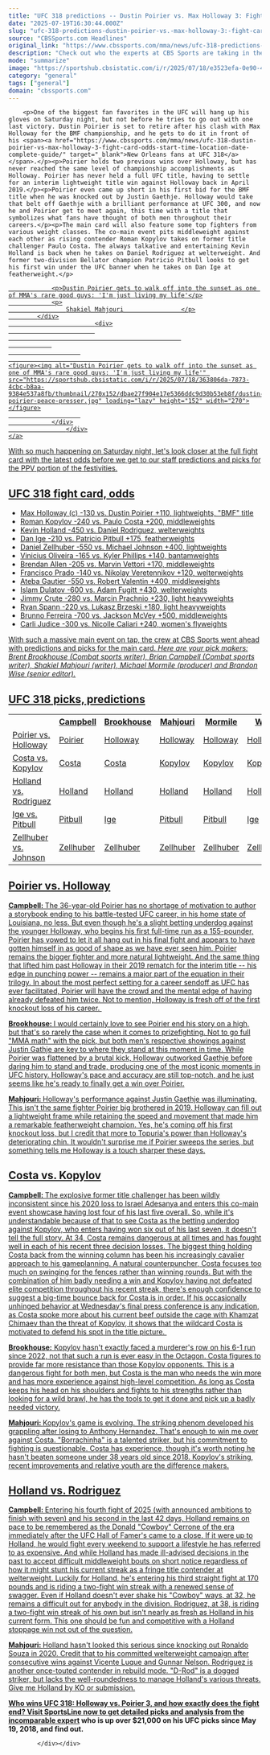 ```yaml
---
title: "UFC 318 predictions -- Dustin Poirier vs. Max Holloway 3: Fight card, odds, prelims, preview, expert picks"
date: "2025-07-19T16:30:44.000Z"
slug: "ufc-318-predictions-dustin-poirier-vs.-max-holloway-3:-fight-card-odds-prelims-preview-expert-picks"
source: "CBSSports.com Headlines"
original_link: "https://www.cbssports.com/mma/news/ufc-318-predictions-dustin-poirier-vs-max-holloway-3-fight-card-odds-prelims-preview-expert-picks/"
description: "Check out who the experts at CBS Sports are taking in the BMF title bout in New Orleans on Saturday"
mode: "summarize"
image: "https://sportshub.cbsistatic.com/i/r/2025/07/18/e3523efa-0e90-40a8-ba47-f4b88eb183a2/thumbnail/1200x675/58f612a06113155cddf2a6d24b135958/holloway-poirier-3-presser.jpg"
category: "general"
tags: ["general"]
domain: "cbssports.com"
---
```

<div id="readability-page-1" class="page"><div>
        
        
                            
                
        <p>One of the biggest fan favorites in the UFC will hang up his gloves on Saturday night, but not before he tries to go out with one last victory. Dustin Poirier is set to retire after his clash with Max Holloway for the BMF championship, and he gets to do it in front of his <span><a href="https://www.cbssports.com/mma/news/ufc-318-dustin-poirier-vs-max-holloway-3-fight-card-odds-start-time-location-date-complete-guide/" target="_blank">New Orleans fans at UFC 318</a></span>.</p><p>Poirier holds two previous wins over Holloway, but has never reached the same level of championship accomplishments as Holloway. Poirier has never held a full UFC title, having to settle for an interim lightweight title win against Holloway back in April 2019.</p><p>Poirier even came up short in his first bid for the BMF title when he was knocked out by Justin Gaethje. Holloway would take that belt off Gaethje with a brilliant performance at UFC 300, and now he and Poirier get to meet again, this time with a title that symbolizes what fans have thought of both men throughout their careers.</p><p>The main card will also feature some top fighters from various weight classes. The co-main event pits middleweight against each other as rising contender Roman Kopylov takes on former title challenger Paulo Costa. The always talkative and entertaining Kevin Holland is back when he takes on Daniel Rodriguez at welterweight. And former two-division Bellator champion Patricio Pitbull looks to get his first win under the UFC banner when he takes on Dan Ige at featherweight.</p>
        

<a href="https://www.cbssports.com/mma/news/dustin-poirier-gets-to-walk-off-into-the-sunset-as-one-of-mmas-rare-good-guys-im-just-living-my-life/" target="_blank">
        <div>
            <div>
                
                <p>Dustin Poirier gets to walk off into the sunset as one of MMA's rare good guys: 'I'm just living my life'</p>
                <p>
                    Shakiel Mahjouri                </p>
            </div>
                            <div>
                            
                                                    
                
                        
                                    
    <figure><img alt="Dustin Poirier gets to walk off into the sunset as one of MMA's rare good guys: 'I'm just living my life'" src="https://sportshub.cbsistatic.com/i/r/2025/07/18/363806da-7873-4cbc-b8aa-9384e537a8fb/thumbnail/270x152/dbae27f904e17e5366ddc9d30b53eb8f/dustin-poirier-peace-presser.jpg" loading="lazy" height="152" width="270"></figure>
                        
                </div>
                    </div>
    </a>
<p>With so much happening on Saturday night, let's look closer at the full fight card with the latest odds before we get to our staff predictions and picks for the PPV portion of the festivities.</p><h2>UFC 318 fight card, odds</h2><ul><li>Max Holloway (c) -130 vs. Dustin Poirier +110, lightweights, "BMF" title<br></li><li>Roman Kopylov -240 vs. Paulo Costa +200, middleweights</li><li>Kevin Holland -450 vs. Daniel Rodriguez, welterweights</li><li>Dan Ige -210 vs. Patricio Pitbull +175, featherweights</li><li>Daniel Zellhuber -550 vs. Michael Johnson +400, lightweights</li><li>Vinicius Oliveira -165 vs. Kyler Phillips +140, bantamweights</li><li>Brendan Allen -205 vs. Marvin Vettori +170, middleweights</li><li>Francisco Prado -140 vs. Nikolay Veretennikov +120, welterweights</li><li>Ateba Gautier -550 vs. Robert Valentin +400, middleweights</li><li>Islam Dulatov -600 vs. Adam Fugitt +430, welterweights</li><li>Jimmy Crute -280 vs. Marcin Prachnio +230, light heavyweights</li><li>Ryan Spann -220 vs. Lukasz Brzeski +180, light heavyweights</li><li>Brunno Ferreira -700 vs. Jackson McVey +500, middleweights</li><li>Carli Judice -300 vs. Nicolle Caliari +240, women's flyweights</li></ul><p>With such a massive main event on tap, the crew at CBS Sports went ahead with predictions and picks for the main card.&nbsp;<em>Here are your pick makers: Brent Brookhouse (Combat sports writer), Brian Campbell (Combat sports writer), Shakiel Mahjouri (writer), Michael Mormile (producer) and Brandon Wise (senior editor).</em></p><h2>UFC 318 picks, predictions</h2><table data-title="7x6 Table"><tbody><tr><th><br>   </th><th>Campbell</th><th>Brookhouse</th><th>Mahjouri</th><th>Mormile</th><th>Wise</th></tr><tr><td>Poirier vs. Holloway</td><td>Poirier</td><td>Holloway</td><td>Holloway</td><td>Holloway</td><td>Holloway</td></tr><tr><td>Costa vs. Kopylov</td><td>Costa</td><td>Costa</td><td>Kopylov</td><td>Kopylov</td><td>Kopylov</td></tr><tr><td>Holland vs. Rodriguez</td><td>Holland</td><td>Holland</td><td>Holland</td><td>Holland</td><td>Holland</td></tr><tr><td>Ige vs. Pitbull</td><td>Pitbull</td><td>Ige</td><td>Pitbull</td><td>Pitbull</td><td>Ige</td></tr><tr><td>Zellhuber vs. Johnson</td><td>Zellhuber</td><td>Zellhuber</td><td>Zellhuber</td><td>Zellhuber</td><td>Zellhuber</td></tr></tbody></table><h2>Poirier vs. Holloway</h2><p><strong>Campbell:&nbsp;</strong>The 36-year-old Poirier has no shortage of motivation to author a storybook ending to his battle-tested UFC career, in his home state of Louisiana, no less. But even though he's a slight betting underdog against the younger Holloway, who begins his first full-time run as a 155-pounder, Poirier has vowed to let it all hang out in his final fight and appears to have gotten himself in as good of shape as we have ever seen him. Poirier remains the bigger fighter and more natural lightweight. And the same thing that lifted him past Holloway in their 2019 rematch for the interim title -- his edge in punching power -- remains a major part of the equation in their trilogy. In about the most perfect setting for a career sendoff as UFC has ever facilitated, Poirier will have the crowd and the mental edge of having already defeated him twice. Not to mention, Holloway is fresh off of the first knockout loss of his career.&nbsp;</p>
        

<p><strong>Brookhouse: </strong>I would certainly love to see Poirier end his story on a high, but that's so rarely the case when it comes to prizefighting. Not to go full "MMA math" with the pick, but both men's respective showings against Justin Gathje are key to where they stand at this moment in time. While Poirier was flattened by a brutal kick, Holloway outworked Gaethje before daring him to stand and trade, producing one of the most iconic moments in UFC history. Holloway's pace and accuracy are still top-notch, and he just seems like he's ready to finally get a win over Poirier.</p><p><strong>Mahjouri: </strong>Holloway's performance against Justin Gaethje was illuminating. This isn't the same fighter Poirier big brothered in 2019. Holloway can fill out a lightweight frame while retaining the speed and movement that made him a remarkable featherweight champion. Yes, he's coming off his first knockout loss, but I credit that more to Topuria's power than Holloway's deteriorating chin. It wouldn't surprise me if Poirier sweeps the series, but something tells me Holloway is a touch sharper these days.</p><h2>Costa vs. Kopylov</h2><p><strong>Campbell:&nbsp;</strong>The explosive former title challenger has been wildly inconsistent since his 2020 loss to Israel Adesanya and enters this co-main event showcase having lost four of his last five overall. So, while it's understandable because of that to see Costa as the betting underdog against Kopylov, who enters having won six out of his last seven, it doesn't tell the full story. At 34, Costa remains dangerous at all times and has fought well in each of his recent three decision losses. The biggest thing holding Costa back from the winning column has been his increasingly cavalier approach to his gameplanning. A natural counterpuncher, Costa focuses too much on swinging for the fences rather than winning rounds. But with the combination of him badly needing a win and Kopylov having not defeated elite competition throughout his recent streak, there's enough confidence to suggest a big-time bounce back for Costa is in order. If his occasionally unhinged behavior at Wednesday's final press conference is any indication, as Costa spoke more about his current beef outside the cage with Khamzat Chimaev than the threat of Kopylov, it shows that the wildcard Costa is motivated to defend his spot in the title picture.&nbsp;</p>
        

<p><strong>Brookhouse:</strong> Kopylov hasn't exactly faced a murderer's row on his 6-1 run since 2022, not that such a run is ever easy in the Octagon. Costa figures to provide far more resistance than those Kopylov opponents. This is a dangerous fight for both men, but Costa is the man who needs the win more and has more experience against high-level competition. As long as Costa keeps his head on his shoulders and fights to his strengths rather than looking for a wild brawl, he has the tools to get it done and pick up a badly needed victory.</p><p><strong>Mahjouri:&nbsp;</strong>Kopylov's game is evolving. The striking phenom developed his grappling after losing to Anthony Hernandez. That's enough to win me over against Costa. "Borrachinha" is a talented striker, but his commitment to fighting is questionable. Costa has experience, though it's worth noting he hasn't beaten someone under 38 years old since 2018. Kopylov's striking, recent improvements and relative youth are the difference makers.</p><h2>Holland vs. Rodriguez</h2><p><strong>Campbell:&nbsp;</strong>Entering his fourth fight of 2025 (with announced ambitions to finish with seven) and his second in the last 42 days, Holland remains on pace to be remembered as the Donald "Cowboy" Cerrone of the era immediately after the UFC Hall of Famer's came to a close. If it were up to Holland, he would fight every weekend to support a lifestyle he has referred to as expensive. And while Holland has made ill-advised decisions in the past to accept difficult middleweight bouts on short notice regardless of how it might stunt his current streak as a fringe title contender at welterweight. Luckily for Holland, he's entering his third straight fight at 170 pounds and is riding a two-fight win streak with a renewed sense of swagger. Even if Holland doesn't ever shake his "Cowboy" ways, at 32, he remains a difficult out for anybody in the division. Rodriguez, at 38, is riding a two-fight win streak of his own but isn't nearly as fresh as Holland in his current form. This one should be fun and competitive with a Holland stoppage win not out of the question.</p>
        

<p><strong>Mahjouri:&nbsp;</strong>Holland hasn't looked this serious since knocking out Ronaldo Souza in 2020. Credit that to his committed welterweight campaign after consecutive wins against Vicente Luque and Gunnar Nelson. Rodriguez is another once-touted contender in rebuild mode. "D-Rod" is a dogged striker, but lacks the well-roundedness to manage Holland's various threats. Give me Holland by KO or submission.</p><p><strong>Who wins UFC 318: Holloway vs. Poirier 3, and how exactly does the fight end?&nbsp;<a href="https://www.sportsline.com/insiders/ufc-318-odds-picks-seasoned-mma-analyst-reveals-selections-for-holloway-vs-poirier-and-other-new-orleans-matchups-on-july-19/#ttag=07192025_agg_cbssports_picks_ufc_mma_kylemarleyexpert_UFC318HollowayPoirier" target="_blank">Visit SportsLine now to get detailed picks and analysis from the incomparable expert</a>&nbsp;who is up over $21,000 on his UFC picks since May 19, 2018, and find out.</strong></p>


        
            </div></div>